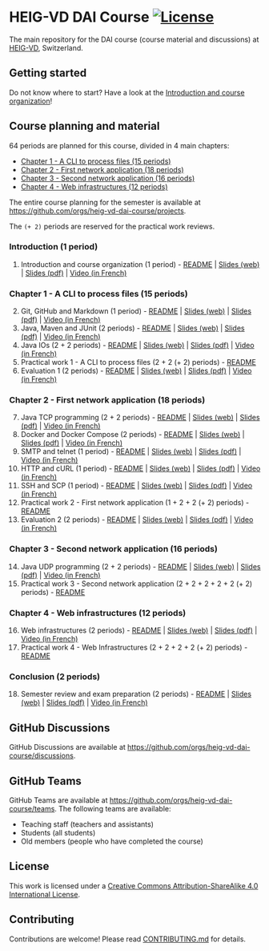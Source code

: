 # HEIG-VD DAI Course [![License](https://img.shields.io/github/license/heig-vd-dai-course/heig-vd-dai-course)](./LICENSE.md)

The main repository for the DAI course (course material and discussions) at [HEIG-VD](https://heig-vd.ch), Switzerland.

## Getting started

Do not know where to start? Have a look at the [Introduction and course organization](./01-introduction-and-course-organization/README.md)!

## Course planning and material

64 periods are planned for this course, divided in 4 main chapters:

- [Chapter 1 - A CLI to process files (15 periods)](#chapter-1---a-cli-to-process-files-15-periods)
- [Chapter 2 - First network application (18 periods)](#chapter-2---first-network-application-18-periods)
- [Chapter 3 - Second network application (16 periods)](#chapter-3---second-network-application-16-periods)
- [Chapter 4 - Web infrastructures (12 periods)](#chapter-4---web-infrastructures-12-periods)

The entire course planning for the semester is available at <https://github.com/orgs/heig-vd-dai-course/projects>.

The `(+ 2)` periods are reserved for the practical work reviews.

### Introduction (1 period)

1. Introduction and course organization (1 period) - [README](./01-introduction-and-course-organization/README.md) | [Slides (web)](https://heig-vd-dai-course.github.io/heig-vd-dai-course/01-introduction-and-course-organization/) | [Slides (pdf)](https://heig-vd-dai-course.github.io/heig-vd-dai-course/01-introduction-and-course-organization/01-introduction-and-course-organization.pdf) | [Video (in French)]()

### Chapter 1 - A CLI to process files (15 periods)

2. Git, GitHub and Markdown (1 period) - [README](./02-git-github-and-markdown/README.md) | [Slides (web)](https://heig-vd-dai-course.github.io/heig-vd-dai-course/02-git-github-and-markdown/) | [Slides (pdf)](https://heig-vd-dai-course.github.io/heig-vd-dai-course/02-git-github-and-markdown/02-git-github-and-markdown.pdf) | [Video (in French)]()
3. Java, Maven and JUnit (2 periods) - [README](./03-java-maven-and-junit/README.md) | [Slides (web)](https://heig-vd-dai-course.github.io/heig-vd-dai-course/03-java-maven-and-junit/) | [Slides (pdf)](https://heig-vd-dai-course.github.io/heig-vd-dai-course/03-java-maven-and-junit/03-java-maven-and-junit.pdf) | [Video (in French)]()
4. Java IOs (2 + 2 periods) - [README](./04-java-ios/README.md) | [Slides (web)](https://heig-vd-dai-course.github.io/heig-vd-dai-course/04-java-ios/) | [Slides (pdf)](https://heig-vd-dai-course.github.io/heig-vd-dai-course/04-java-ios/04-java-ios.pdf) | [Video (in French)]()
5. Practical work 1 - A CLI to process files (2 + 2 (+ 2) periods) - [README](./05-practical-work-1-a-cli-to-process-files/README.md)
6. Evaluation 1 (2 periods) - [README](./06-evaluation-1/README.md) | [Slides (web)](https://heig-vd-dai-course.github.io/heig-vd-dai-course/06-evaluation-1/) | [Slides (pdf)](https://heig-vd-dai-course.github.io/heig-vd-dai-course/06-evaluation-1/06-evaluation-1.pdf) | [Video (in French)]()

### Chapter 2 - First network application (18 periods)

7. Java TCP programming (2 + 2 periods) - [README](./07-java-tcp-programming/README.md) | [Slides (web)](https://heig-vd-dai-course.github.io/heig-vd-dai-course/07-java-tcp-programming/) | [Slides (pdf)](https://heig-vd-dai-course.github.io/heig-vd-dai-course/07-java-tcp-programming/07-java-tcp-programming.pdf) | [Video (in French)]()
8. Docker and Docker Compose (2 periods) - [README](./08-docker-and-docker-compose/README.md) | [Slides (web)](https://heig-vd-dai-course.github.io/heig-vd-dai-course/08-docker-and-docker-compose/) | [Slides (pdf)](https://heig-vd-dai-course.github.io/heig-vd-dai-course/08-docker-and-docker-compose/08-docker-and-docker-compose.pdf) | [Video (in French)]()
9. SMTP and telnet (1 period) - [README](./09-smtp-and-telnet/README.md) | [Slides (web)](https://heig-vd-dai-course.github.io/heig-vd-dai-course/09-smtp-and-telnet/) | [Slides (pdf)](https://heig-vd-dai-course.github.io/heig-vd-dai-course/09-smtp-and-telnet/09-smtp-and-telnet.pdf) | [Video (in French)]()
10. HTTP and cURL (1 period) - [README](./10-http-and-curl/README.md) | [Slides (web)](https://heig-vd-dai-course.github.io/heig-vd-dai-course/10-http-and-curl/) | [Slides (pdf)](https://heig-vd-dai-course.github.io/heig-vd-dai-course/10-http-and-curl/10-http-and-curl.pdf) | [Video (in French)]()
11. SSH and SCP (1 period) - [README](./10-ssh-and-scp/README.md) | [Slides (web)](https://heig-vd-dai-course.github.io/heig-vd-dai-course/10-ssh-and-scp/) | [Slides (pdf)](https://heig-vd-dai-course.github.io/heig-vd-dai-course/11-ssh-and-scp/11-ssh-and-scp.pdf) | [Video (in French)]()
12. Practical work 2 - First network application (1 + 2 + 2 (+ 2) periods) - [README](./12-practical-work-2-first-network-application/README.md)
13. Evaluation 2 (2 periods) - [README](./13-evaluation-2/README.md) | [Slides (web)](https://heig-vd-dai-course.github.io/heig-vd-dai-course/13-evaluation-2/) | [Slides (pdf)](https://heig-vd-dai-course.github.io/heig-vd-dai-course/13-evaluation-2/13-evaluation-2.pdf) | [Video (in French)]()

### Chapter 3 - Second network application (16 periods)

14. Java UDP programming (2 + 2 periods) - [README](./14-java-udp-programming/README.md) | [Slides (web)](https://heig-vd-dai-course.github.io/heig-vd-dai-course/14-java-udp-programming/) | [Slides (pdf)](https://heig-vd-dai-course.github.io/heig-vd-dai-course/14-java-udp-programming/14-java-udp-programming.pdf) | [Video (in French)]()
15. Practical work 3 - Second network application (2 + 2 + 2 + 2 + 2 (+ 2) periods) - [README](./15-practical-work-3-second-network-application/README.md)

### Chapter 4 - Web infrastructures (12 periods)

16. Web infrastructures (2 periods) - [README](./16-web-infrastructures/README.md) | [Slides (web)](https://heig-vd-dai-course.github.io/heig-vd-dai-course/16-web-infrastructures/) | [Slides (pdf)](https://heig-vd-dai-course.github.io/heig-vd-dai-course/16-web-infrastructures/15-web-infrastructures.pdf) | [Video (in French)]()
17. Practical work 4 - Web Infrastructures (2 + 2 + 2 + 2 (+ 2) periods) - [README](./17-practical-work-4-web-infrastructures/README.md)

### Conclusion (2 periods)

18. Semester review and exam preparation (2 periods) - [README](./18-semester-review-and-exam-preparation/README.md) | [Slides (web)](https://heig-vd-dai-course.github.io/heig-vd-dai-course/18-semester-review-and-exam-preparation/) | [Slides (pdf)](https://heig-vd-dai-course.github.io/heig-vd-dai-course/18-semester-review-and-exam-preparation/18-semester-review-and-exam-preparation.pdf) | [Video (in French)]()

## GitHub Discussions

GitHub Discussions are available at <https://github.com/orgs/heig-vd-dai-course/discussions>.

## GitHub Teams

GitHub Teams are available at <https://github.com/orgs/heig-vd-dai-course/teams>. The following teams are available:

- Teaching staff (teachers and assistants)
- Students (all students)
- Old members (people who have completed the course)

## License

This work is licensed under a [Creative Commons Attribution-ShareAlike 4.0 International License](./LICENSE.md).

## Contributing

Contributions are welcome! Please read [CONTRIBUTING.md](./CONTRIBUTING.md) for details.
